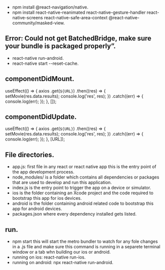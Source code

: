 * npm install @react-navigation/native.
* npm install react-native-reanimated react-native-gesture-handler react-native-screens react-native-safe-area-context @react-native-community/masked-view.
 
## Error: Could not get BatchedBridge, make sure your bundle is packaged properly”.
* react-native run-android.
* react-native start --reset-cache.

## componentDidMount.
 useEffect(() => {
      axios
        .get(`${URL}`)
        .then((res) => {
          setMovie(res.data.results);
          console.log('res', res);
        })
        .catch((err) => {
          console.log(err);
        });
    }, []);

## componentDidUpdate.
 useEffect(() => {
      axios
        .get(`${URL}`)
        .then((res) => {
          setMovie(res.data.results);
          console.log('res', res);
        })
        .catch((err) => {
          console.log(err);
        });
    }, [URL]);

## File directories.
* app.js: first file in any react or react native app this is the entry point of the app development process.
* node_modules/ is a folder which contains all dependencies or packages that are used to develop and run this application.
* index.js is the entry point to trigger the app on a device or simulator.
* ios is the folder containing an Xcode project and the code required to bootstrap this app for ios devices.
* android is the folder containing android related code to bootstrap this app for android devices.
* packages.json where every dependency installed gets listed.

## run.
* npm start this will start the metro bundler to watch for any fole changes in a .js file and make sure this command is running in a separete terminal window or a tab whn building our ios or android.
* running on ios: react-native run-ios.
* running on android: npx react-native run-android.
